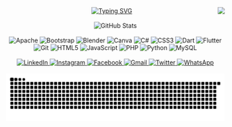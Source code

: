 <!-- Visitor Badge -->
<img align="right" src="https://visitor-badge.laobi.icu/badge?page_id=salesp07.salesp07" />

<!-- Typing Header -->
<div align="center">
  <a href="https://git.io/typing-svg">
    <img src="https://readme-typing-svg.demolab.com?font=Fira+Code&weight=900&size=36&pause=1000&color=28DF00&center=true&vCenter=true&width=435&lines=Loai+Medhat+Yousif" alt="Typing SVG" />
  </a>
</div>

<br>

<!-- GitHub Stats -->
<div align="center">
  <img src="https://github-readme-stats.vercel.app/api?username=Loai-Medhat-Yousif&hide_title=false&hide_rank=false&show_icons=true&include_all_commits=true&count_private=true&disable_animations=false&theme=dracula&locale=en&hide_border=false" height="150" alt="GitHub Stats" />
</div>

<br>

<!-- Skills -->
<div align="center">
  <!-- Each icon has fixed size now -->
  <img src="https://cdn.jsdelivr.net/gh/devicons/devicon/icons/apache/apache-original.svg" height="30" width="30" alt="Apache" />
  <img src="https://cdn.jsdelivr.net/gh/devicons/devicon/icons/bootstrap/bootstrap-original.svg" height="30" width="30" alt="Bootstrap" />
  <img src="https://cdn.jsdelivr.net/gh/devicons/devicon/icons/blender/blender-original.svg" height="30" width="30" alt="Blender" />
  <img src="https://cdn.jsdelivr.net/gh/devicons/devicon/icons/canva/canva-original.svg" height="30" width="30" alt="Canva" />
  <img src="https://cdn.jsdelivr.net/gh/devicons/devicon/icons/csharp/csharp-original.svg" height="30" width="30" alt="C#" />
  <img src="https://cdn.jsdelivr.net/gh/devicons/devicon/icons/css3/css3-original.svg" height="30" width="30" alt="CSS3" />
  <img src="https://cdn.jsdelivr.net/gh/devicons/devicon/icons/dart/dart-original.svg" height="30" width="30" alt="Dart" />
  <img src="https://cdn.jsdelivr.net/gh/devicons/devicon/icons/flutter/flutter-original.svg" height="30" width="30" alt="Flutter" />
  <img src="https://cdn.jsdelivr.net/gh/devicons/devicon/icons/git/git-original.svg" height="30" width="30" alt="Git" />
  <img src="https://cdn.jsdelivr.net/gh/devicons/devicon/icons/html5/html5-original.svg" height="30" width="30" alt="HTML5" />
  <img src="https://cdn.jsdelivr.net/gh/devicons/devicon/icons/javascript/javascript-original.svg" height="30" width="30" alt="JavaScript" />
  <img src="https://cdn.jsdelivr.net/gh/devicons/devicon/icons/php/php-original.svg" height="30" width="30" alt="PHP" />
  <img src="https://cdn.jsdelivr.net/gh/devicons/devicon/icons/python/python-original.svg" height="30" width="30" alt="Python" />
  <img src="https://cdn.jsdelivr.net/gh/devicons/devicon/icons/mysql/mysql-original.svg" height="30" width="30" alt="MySQL" />
</div>

<br>

<!-- Social Links -->
<div align="center">
  <a href="https://www.linkedin.com/in/loai-medhat-b4587424b/" target="_blank">
    <img src="https://img.shields.io/static/v1?message=LinkedIn&logo=linkedin&label=&color=0077B5&logoColor=white&labelColor=&style=for-the-badge" height="35" alt="LinkedIn" />
  </a>
  <a href="https://www.instagram.com/medhatloai/" target="_blank">
    <img src="https://img.shields.io/static/v1?message=Instagram&logo=instagram&label=&color=E4405F&logoColor=white&labelColor=&style=for-the-badge" height="35" alt="Instagram" />
  </a>
  <a href="https://www.facebook.com/profile.php?id=100083124122325" target="_blank">
    <img src="https://img.shields.io/static/v1?message=Facebook&logo=facebook&label=&color=1877F2&logoColor=white&labelColor=&style=for-the-badge" height="35" alt="Facebook" />
  </a>
  <a href="mailto:Hojilo208@gmail.com" target="_blank">
    <img src="https://img.shields.io/static/v1?message=Gmail&logo=gmail&label=&color=D14836&logoColor=white&labelColor=&style=for-the-badge" height="35" alt="Gmail" />
  </a>
  <a href="https://x.com/LoaiMedhat2" target="_blank">
    <img src="https://img.shields.io/static/v1?message=Twitter&logo=twitter&label=&color=1DA1F2&logoColor=white&labelColor=&style=for-the-badge" height="35" alt="Twitter" />
  </a>
  <a href="https://wa.me/+201224458595" target="_blank">
    <img src="https://img.shields.io/static/v1?message=Whatsapp&logo=whatsapp&label=&color=25D366&logoColor=white&labelColor=&style=for-the-badge" height="35" alt="WhatsApp" />
  </a>
</div>

<br clear="both">

<!-- Snake Animation -->
<div align="center">
  <img src="https://raw.githubusercontent.com/Loai-Medhat-Yousif/Loai-Medhat-Yousif/output/snake.svg" alt="Snake animation" />
</div>

